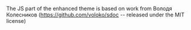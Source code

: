 The JS part of the enhanced theme is based on work from Володя Колесников
(https://github.com/voloko/sdoc -- released under the MIT license)
